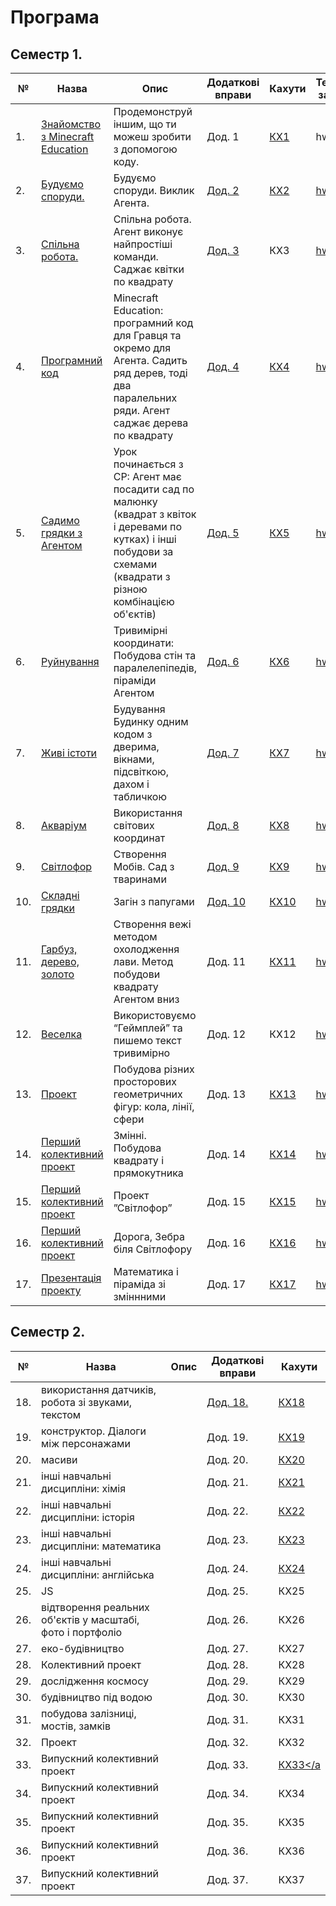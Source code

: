 # Програма
## Семестр 1.

|№|Назва|Опис|Додаткові вправи|Кахути|Тематичні завдання|
|---|---|---|---|---|---|
|1. |<a href = "../02textbook/lesson01">Знайомство з Minecraft Education </a> |Продемонструй іншим, що ти можеш зробити з допомогою коду.|Дод. 1|<a href = 'https://create.kahoot.it/share/1-minecraft/ea736e61-2a4c-4605-a115-14220833c706'>КХ1</a>|hw1|
|2. |<a href = "../02textbook/lesson02">Будуємо споруди.</a>| Будуємо споруди. Виклик Агента.|<a href = "../06additionaltasks#task2/">Дод. 2</a>|<a href = 'https://create.kahoot.it/share/minecraft-2/2319195d-9fee-4d6d-9516-7c368a8b89f8'>КХ2</a>|<a href = "../07homeworks#task2/">hw2</a>|
|3. |<a href = "../02textbook/lesson03">Спільна робота.</a> | Спільна робота. Агент виконує найпростіші команди. Саджає квітки по квадрату |<a href = "../06additionaltasks#task3/">Дод. 3</a>|КХ3|<a href = "../07homeworks#task3/">hw3</a>|
|4. |<a href = "../02textbook/lesson04">Програмний код</a> |Minecraft Education: програмний код для Гравця та окремо для Агента. Садить ряд дерев, тоді два паралельних ряди. Агент саджає дерева по квадрату |<a href = "../06additionaltasks#task4/">Дод. 4</a>|<a href = 'https://create.kahoot.it/share/minecraft-4/ece3aef7-a443-485b-85ab-783d1ca76e20'>КХ4</a>|<a href = "../07homeworks#task4/">hw4</a>|
|5. |<a href = "../02textbook/lesson05">Садимо грядки з Агентом </a>|Урок починається з СР: Агент має посадити сад по малюнку (квадрат з квіток і деревами по кутках) і інші побудови за схемами (квадрати з різною комбінацією об'єктів)| <a href = "../06additionaltasks#task5/">Дод. 5</a>|<a href = 'https://create.kahoot.it/share/minecraft-5/992867c2-9d62-4584-a4a7-a1ca0c531efc'>КХ5</a>|<a href = "../07homeworks#task5/">hw5</a>|
|6. |<a href = "../02textbook/lesson06">Руйнування</a>|Тривимірні координати: Побудова стін та  паралелепіпедів, піраміди Агентом|<a href = "../06additionaltasks#task6/">Дод. 6</a>|<a href = 'https://create.kahoot.it/share/minecraft-ee-6/4f3818f8-d446-49a0-822e-e68e2b18a51d'>КХ6</a>|<a href = "../07homeworks#task6/">hw6</a>|
|7. |<a href = "../02textbook/lesson07">Живі істоти</a>|Будування Будинку одним кодом з дверима, вікнами, підсвіткою,  дахом і табличкою|<a href = "../06additionaltasks#task7/">Дод. 7</a>|<a href = 'https://create.kahoot.it/share/minecraft-ee-6/4f3818f8-d446-49a0-822e-e68e2b18a51d'>КХ7</a>|<a href = "../07homeworks#task7/">hw7</a>|
|8. |<a href = "../02textbook/lesson08">Акваріум</a>|Використання світових координат|<a href = "../06additionaltasks#task8/">Дод. 8</a>|<a href = 'https://create.kahoot.it/share/minecraft-8/bd212547-7d32-4bd7-b2f9-f234f4d49b99'>КХ8</a>|<a href = "../07homeworks#task8/">hw8</a>|
|9. |<a href = "../02textbook/lesson09">Світлофор</a>|Створення Мобів. Сад з тваринами|<a href = "../06additionaltasks#task9/">Дод. 9</a>|<a href = 'https://create.kahoot.it/share/minecraft-9/39201af2-d82c-41f4-8588-6e674ff113ff'>КХ9</a>|<a href = "../07homeworks#task9/">hw9</a>|
|10.|<a href = "../02textbook/lesson10"> Складні грядки</a>|Загін з папугами|<a href = "../06additionaltasks#task10/">Дод. 10</a>|<a href = 'https://create.kahoot.it/share/minecraft-11/ab1fa7d1-f1e8-4c5e-8f93-d10d3e2e13fe'>КХ10</a>|<a href = "../07homeworks#task10/">hw10</a>|
|11.|<a href = "../02textbook/lesson11"> Гарбуз, дерево, золото</a>|Створення вежі методом охолодження лави. Метод побудови квадрату Агентом вниз|Дод. 11|<a href = 'https://create.kahoot.it/share/minecraft-11/ab1fa7d1-f1e8-4c5e-8f93-d10d3e2e13fe'>КХ11</a>|<a href = "../07homeworks#task11/">hw11</a>|
|12.|<a href = "../02textbook/lesson12"> Веселка|Використовуємо “Геймплей” та пишемо текст тривимірно</a>|Дод. 12|КХ12|<a href = "../07homeworks#task12/">hw12</a>|
|13.|<a href = "../02textbook/lesson13"> Проект|Побудова різних просторових геометричних фігур: кола, лінії, сфери</a>|Дод. 13|<a href = 'https://create.kahoot.it/share/minecraft-13/3352d252-28c2-4011-8292-bfad8e7dd5bc'>КХ13</a>|<a href = "../07homeworks#task13/">hw13</a>|
|14.|<a href = "../02textbook/lesson14"> Перший колективний проект|Змінні. Побудова квадрату і прямокутника</a>|Дод. 14|<a href = 'https://create.kahoot.it/share/minecraft-ee-14/bca2eeef-087f-4f52-9cb2-d4f90c8df09d'>КХ14</a>|<a href = "../07homeworks#task14/">hw14</a>|
|15.|<a href = "../02textbook/lesson15"> Перший колективний проект</a>|Проект ”Світлофор”|Дод. 15|<a href = 'https://create.kahoot.it/share/minecraft-ee-15/f590ae7f-a66b-482d-9def-6ebaad8bf2ca'>КХ15</a>|<a href = "../07homeworks#task15/">hw15</a>|
|16.|<a href = "../02textbook/lesson16"> Перший колективний проект</a>|Дорога, Зебра біля Світлофору|Дод. 16|<a href = 'https://create.kahoot.it/share/minecraft-ee-16/5e9a5b57-d896-46e1-ae2a-87c3fe319fd8'>КХ16</a>|<a href = "../07homeworks#task16/">hw16</a>|
|17.|<a href = "../02textbook/lesson17"> Презентація проекту</a>|Математика і піраміда зі зміннними|Дод. 17|<a href = 'https://create.kahoot.it/share/minecraft-ee-16/5e9a5b57-d896-46e1-ae2a-87c3fe319fd8'>КХ17</a>|<a href = "../07homeworks#task17/">hw17</a>|
## Семестр 2.
|№|Назва|Опис|Додаткові вправи|Кахути|
|---|---|---|---|--|
|18.| використання датчиків, робота зі звуками, текстом||<a href = ''>Дод. 18.</a>|<a href = ''>КХ18</a>|
|19.| конструктор. Діалоги між персонажами||Дод. 19.|<a href = ''>КХ19</a>|
|20.| масиви||Дод. 20.|<a href = ''>КХ20|
|21.| інші навчальні дисципліни: хімія||Дод. 21.|<a href = ''>КХ21</a>|
|22.| інші навчальні дисципліни: історія||Дод. 22.|<a href = ''>КХ22</a>|
|23.| інші навчальні дисципліни: математика||Дод. 23.|<a href = ''>КХ23</a>|
|24.| інші навчальні дисципліни: англійська||Дод. 24.|<a href = ''>КХ24</a>|
|25.| JS||Дод. 25.|КХ25|
|26.| відтворення реальних об'єктів у масштабі, фото і портфоліо||Дод. 26.|КХ26|
|27.| еко-будівництво||Дод. 27.|КХ27|
|28.| Колективний проект||Дод. 28.|КХ28|
|29.| дослідження космосу||Дод. 29.|КХ29|
|30.| будівництво під водою||Дод. 30.|КХ30|
|31.| побудова залізниці, мостів, замків ||Дод. 31.|КХ31|
|32.| Проект||Дод. 32.|КХ32|
|33.| Випускний колективний проект||Дод. 33.|<a href = ''>КХ33</a|
|34.| Випускний колективний проект||Дод. 34.|КХ34|
|35.| Випускний колективний проект||Дод. 35.|КХ35|
|36.| Випускний колективний проект||Дод. 36.|КХ36|
|37.| Випускний колективний проект||Дод. 37.|КХ37|

